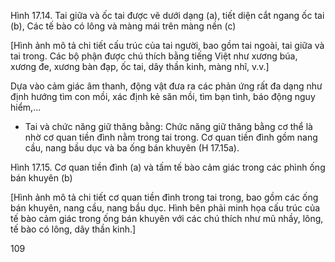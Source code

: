 Hình 17.14. Tai giữa và ốc tai được vẽ dưới dạng (a), tiết diện cắt ngang ốc tai (b), Các tế bào có lông và màng mái trên màng nền (c)

[Hình ảnh mô tả chi tiết cấu trúc của tai người, bao gồm tai ngoài, tai giữa và tai trong. Các bộ phận được chú thích bằng tiếng Việt như xương búa, xương đe, xương bàn đạp, ốc tai, dây thần kinh, màng nhĩ, v.v.]

Dựa vào cảm giác âm thanh, động vật đưa ra các phản ứng rất đa dạng như định hướng tìm con mồi, xác định kẻ săn mồi, tìm bạn tình, báo động nguy hiểm,...

- Tai và chức năng giữ thăng bằng:
Chức năng giữ thăng bằng cơ thể là nhờ cơ quan tiền đình nằm trong tai trong. Cơ quan tiền đình gồm nang cầu, nang bầu dục và ba ống bán khuyên (H 17.15a).

Hình 17.15. Cơ quan tiền đình (a) và tấm tế bào cảm giác trong các phình ống bán khuyên (b)

[Hình ảnh mô tả chi tiết cơ quan tiền đình trong tai trong, bao gồm các ống bán khuyên, nang cầu, nang bầu dục. Hình bên phải minh họa cấu trúc của tế bào cảm giác trong ống bán khuyên với các chú thích như mũ nhầy, lông, tế bào có lông, dây thần kinh.]

109